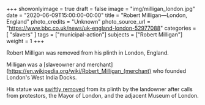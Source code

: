 +++
showonlyimage = true
draft = false
image = "img/milligan_london.jpg"
date = "2020-06-09T15:00:00-00:00"
title = "Robert Milligan—London, England"
photo_credits = "Unknown"
photo_source_url = "https://www.bbc.co.uk/news/uk-england-london-52977088"
categories = [ "slavers" ]
tags = ["municipal-action"]
subjects = ["Robert Milligan"]
weight = 1
+++

Robert Milligan was removed from his plinth in London, England.

<!--more-->

Milligan was a [slaveowner and merchant](https://en.wikipedia.org/wiki/Robert_Milligan_(merchant) who
founded London's West India Docks.

His statue was [swiftly removed](https://www.bbc.co.uk/news/uk-england-london-52977088) from
its plinth by the landowner after calls from protestors, the Mayor of London, and the
adjacent Museum of London.
